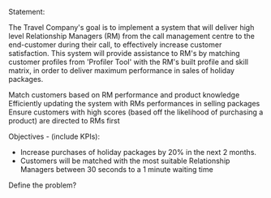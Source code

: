 Statement:

The Travel Company's goal is to implement a system that will deliver high level Relationship Managers (RM) from the call management centre to the end-customer during their call, to effectively increase customer satisfaction. This system will provide assistance to RM's by matching customer profiles from 'Profiler Tool' with the RM's built profile and skill matrix, in order to deliver maximum performance in sales of holiday packages. 




Match customers based on RM performance and product knowledge 
Efficiently updating the system with RMs performances in selling packages
Ensure customers with high scores (based off the likelihood of purchasing a product) are directed to RMs first 

Objectives - (include KPIs):  

- Increase purchases of holiday packages by 20% in the next 2 months. 
- Customers will be matched with the most suitable Relationship Managers between 30 seconds to a 1 minute waiting time 

Define the problem? 





